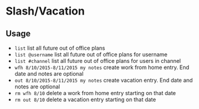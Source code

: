 Slash/Vacation
==============

Usage
-----

* `list` list all future out of office plans
* `list @username` list all future out of office plans for username
* `list #channel` list all future out of office plans for users in channel
* `wfh 8/10/2015-8/11/2015 my notes` create work from home entry. End date and notes are optional
* `out 8/10/2015-8/11/2015 my notes` create vacation entry. End date and notes are optional
* `rm wfh 8/10` delete a work from home entry starting on that date
* `rm out 8/10` delete a vacation entry starting on that date
